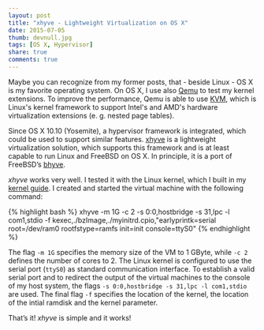 ```yaml
---
layout: post
title: "xhyve - Lightweight Virtualization on OS X"
date: 2015-07-05
thumb: devnull.jpg
tags: [OS X, Hypervisor]
share: true
comments: true
---
```


Maybe you can recognize from my former posts, that - beside Linux - OS X is my favorite operating system.
On OS X, I use also [Qemu](http://www.qemu.org) to test my kernel extensions.
To improve the performance, Qemu is able to use [KVM](http://www.linux-kvm.org), which is Linux's kernel framework to support Intel's and AMD's hardware virtualization extensions (e. g. nested page tables).

Since OS X 10.10 (Yosemite), a hypervisor framework is integrated, which could be used to support similar features.
[xhyve](http://www.pagetable.com/?p=831) is a lightweight virtualization solution, which supports this framework and is at least capable to run Linux and FreeBSD on OS X.
In principle, it is a port of FreeBSD’s [bhyve](http://bhyve.org/).

*xhyve* works very well.
I tested it with the Linux kernel, which I built in my [kernel guide](https://techblog.lankes.org/2015/05/01/My-Memo-to-build-a-custom-Linux-Kernel-for-Qemu/).
I created and started the virtual machine with the following command:

{% highlight bash %}
	xhyve -m 1G -c 2 -s 0:0,hostbridge -s 31,lpc -l com1,stdio -f kexec,./bzImage,./myinitrd.cpio,"earlyprintk=serial root=/dev/ram0 rootfstype=ramfs init=init console=ttyS0"
{% endhighlight %}

The flag `-m 1G` specifies the memory size of the VM to 1 GByte, while `-c 2` defines the number of cores to 2.
The Linux kernel is configured to use the serial port (`ttyS0`) as standard communication interface.
To establish a valid serial port and to redirect the output of the virtual machines to the console of my host system, the flags `-s 0:0,hostbridge -s 31,lpc -l com1,stdio` are used.
The final flag `-f` specifies the location of the kernel, the location of the intial ramdisk and the kernel parameter.

That’s it! *xhyve* is simple and it works!
